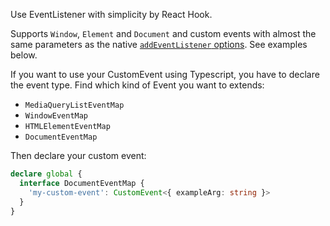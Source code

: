 Use EventListener with simplicity by React Hook.

Supports `Window`, `Element` and `Document` and custom events with almost the same parameters as the native [`addEventListener` options](https://developer.mozilla.org/en-US/docs/Web/API/EventTarget/addEventListener#syntax). See examples below.

If you want to use your CustomEvent using Typescript, you have to declare the event type.
Find which kind of Event you want to extends:

- `MediaQueryListEventMap`
- `WindowEventMap`
- `HTMLElementEventMap`
- `DocumentEventMap`

Then declare your custom event:

```ts
declare global {
  interface DocumentEventMap {
    'my-custom-event': CustomEvent<{ exampleArg: string }>
  }
}
```
